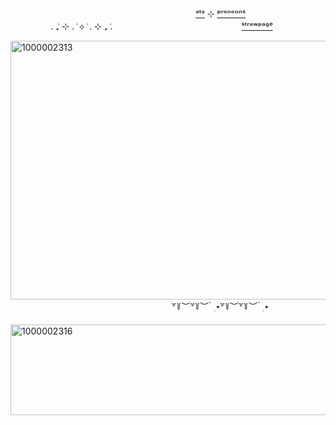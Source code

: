 ㅤㅤㅤㅤㅤㅤㅤㅤㅤㅤㅤㅤㅤㅤㅤㅤㅤㅤㅤㅤㅤㅤㅤ[ᵃᵗᵃ](https://via.atabook.org/) ⊹ [ᵖʳᵒⁿᵒᵘⁿˢ](https://pronouns.cc/@Bloodwine)ㅤㅤㅤㅤㅤㅤㅤㅤㅤㅤㅤㅤㅤㅤ. ݁₊ ⊹ . ݁ ⟡ ݁ . ⊹ ₊ ݁.ㅤㅤㅤㅤㅤㅤㅤㅤㅤㅤㅤㅤㅤㅤㅤㅤ[ˢᵗʳᵃʷᵖᵃᵍᵉ]()

<img width="736" height="414" alt="1000002313" src="https://github.com/user-attachments/assets/90da2488-4762-4cac-8ae8-8a042ce46927" />
ㅤㅤㅤㅤㅤㅤㅤㅤㅤㅤㅤㅤㅤㅤㅤㅤㅤㅤㅤㅤ꒷꒦︶꒷꒦︶ ๋ ࣭ ⭑꒷꒦︶꒷꒦︶ ๋ ࣭ ⭑ㅤㅤㅤㅤㅤㅤㅤㅤㅤㅤㅤㅤㅤㅤㅤㅤㅤㅤㅤ
<img width="734" height="145" alt="1000002316" src="https://github.com/user-attachments/assets/95295054-5593-4bb7-87d3-6fc3ad418c4f" />

